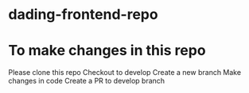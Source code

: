 # dading-frontend-repo
# To make changes in this repo
Please clone this repo
Checkout to develop
Create a new branch
Make changes in code
Create a PR to develop branch